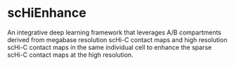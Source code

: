 # scHiEnhance
An integrative deep learning framework that leverages A/B compartments derived from megabase resolution scHi-C contact maps and high resolution scHi-C contact maps in the same individual cell to enhance the sparse scHi-C contact maps at the high resolution.
